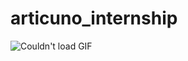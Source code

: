 # articuno_internship


![Couldn't load GIF](https://i.gyazo.com/6e13e32b59d84fc14085695663fd6bed.gif)
